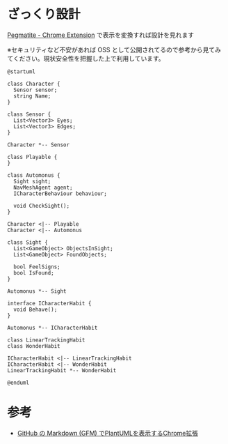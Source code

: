 # ざっくり設計

[Pegmatite - Chrome Extension](https://chrome.google.com/webstore/detail/pegmatite/jegkfbnfbfnohncpcfcimepibmhlkldo) で表示を変換すれば設計を見れます

※セキュリティなど不安があれば OSS として公開されてるので参考から見てみてください。現状安全性を把握した上で利用しています。

```uml
@startuml

class Character {
  Sensor sensor;
  string Name;
}

class Sensor {
  List<Vector3> Eyes;
  List<Vector3> Edges;
}

Character *-- Sensor

class Playable {
}

class Automonus {
  Sight sight;
  NavMeshAgent agent;
  ICharacterBehaviour behaviour;

  void CheckSight();
}

Character <|-- Playable
Character <|-- Automonus

class Sight {
  List<GameObject> ObjectsInSight;
  List<GameObject> FoundObjects;

  bool FeelSigns;
  bool IsFound;
}

Automonus *-- Sight

interface ICharacterHabit {
  void Behave();
}

Automonus *-- ICharacterHabit

class LinearTrackingHabit
class WonderHabit

ICharacterHabit <|-- LinearTrackingHabit
ICharacterHabit <|-- WonderHabit
LinearTrackingHabit *-- WonderHabit

@enduml
```

# 参考

* [GitHub の Markdown (GFM) でPlantUMLを表示するChrome拡張](https://dev.classmethod.jp/articles/chrome-extension-plantuml-in-github-markdown/)
